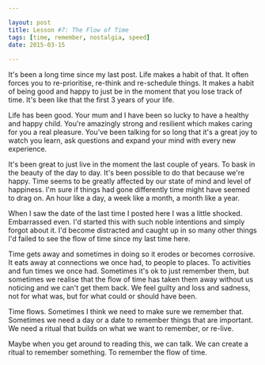 ```yaml
---

layout: post
title: Lesson #7: The Flow of Time
tags: [time, remember, nostalgia, speed]
date: 2015-03-15
 
---
```


It's been a long time since my last post. Life makes a habit of that. It often forces you to re-prioritise, re-think and re-schedule things. It makes a habit of being good and happy to just be in the moment that you lose track of time. It's been like that the first 3 years of your life. 

Life has been good. Your mum and I have been so lucky to have a healthy and happy child. You're amazingly strong and resilient which makes caring for you a real pleasure. You've been talking for so long that it's a great joy to watch you learn, ask questions and expand your mind with every new experience. 

It's been great to just live in the moment the last couple of years. To bask in the beauty of the day to day. It's been possible to do that because we're happy. Time seems to be greatly affected by our state of mind and level of happiness. I'm sure if things had gone differently time might have seemed to drag on. An hour like a day, a week like a month, a month like a year. 

When I saw the date of the last time I posted here I was a little shocked. Embarrassed even. I'd started this with such noble intentions and simply forgot about it. I'd become distracted and caught up in so many other things I'd failed to see the flow of time since my last time here. 

Time gets away and sometimes in doing so it erodes or becomes corrosive. It eats away at connections we once had, to people to places. To activities and fun times we once had. Sometimes it's ok to just remember them, but sometimes we realise that the flow of time has taken them away without us noticing and we can't get them back. We feel guilty and loss and sadness, not for what was, but for what could or should have been. 

Time flows. Sometimes I think we need to make sure we remember that. Sometimes we need a day or a date to remember things that are important. We need a ritual that builds on what we want to remember, or re-live. 

Maybe when you get around to reading this, we can talk. We can create a ritual to remember something. To remember the flow of time.  